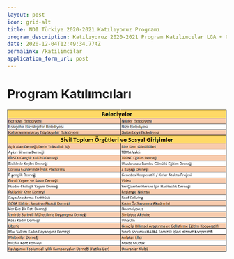 ```yaml
---
layout: post
icon: grid-alt
title: NDI Türkiye 2020-2021 Katılıyoruz Programı
program_description: Katılıyoruz 2020-2021 Program Katılımcılar LGA + CSO + SE
date: 2020-12-04T12:49:34.774Z
permalink: /katilimcilar
application_form_url: post
---
```

# **Program Katılımcıları**

![](/assets/uploads/web-katilimcilar.emf.png)